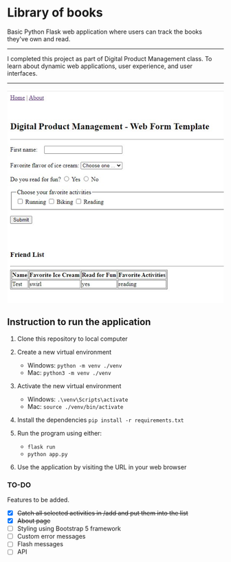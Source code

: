 # Library of books

Basic Python Flask web application where users can track the books they've own and read.  

---

I completed this project as part of Digital Product Management class. To learn about dynamic web applications, user experience, and user interfaces.  

---  

![Library application homepage](library.jpg "Library homepage")




## Instruction to run the application  

1. Clone this repository to local computer

2. Create a new virtual environment

   - Windows: `python -m venv ./venv`
   - Mac: `python3 -m venv ./venv`

3. Activate the new virtual environment

   - Windows: `.\venv\Scripts\activate`
   - Mac: `source ./venv/bin/activate`

4. Install the dependencies `pip install -r requirements.txt`

5. Run the program using either:

   - `flask run`
   - `python app.py`

6. Use the application by visiting the URL in your web browser

### TO-DO  
Features to be added.  

- [x] ~~Catch all selected activities in /add and put them into the list~~
- [x] ~~About page~~
- [ ] Styling using Bootstrap 5 framework
- [ ] Custom error messages
- [ ] Flash messages
- [ ] API
